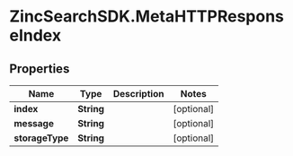 # ZincSearchSDK.MetaHTTPResponseIndex

## Properties

Name | Type | Description | Notes
------------ | ------------- | ------------- | -------------
**index** | **String** |  | [optional] 
**message** | **String** |  | [optional] 
**storageType** | **String** |  | [optional] 


